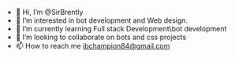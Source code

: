 - 👋 Hi, I’m @SirBrently
- 👀 I’m interested in bot development and Web design.
- 🌱 I’m currently learning Full stack Development\bot development
- 💞️ I’m looking to collaborate on bots and css projects
- 📫 How to reach me ibchampion84@gmail.com
<!---
SirBrently/SirBrently is a ✨ special ✨ repository because its `README.md` (this file) appears on your GitHub profile.
You can click the Preview link to take a look at your changes.
--->
